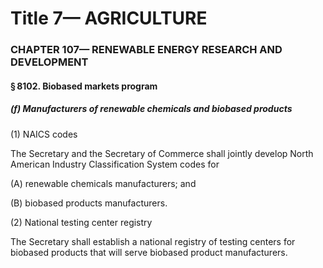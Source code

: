 
# Title 7— AGRICULTURE
### CHAPTER 107— RENEWABLE ENERGY RESEARCH AND DEVELOPMENT
#### § 8102. Biobased markets program
##### (f) Manufacturers of renewable chemicals and biobased products

(1) NAICS codes

The Secretary and the Secretary of Commerce shall jointly develop North American Industry Classification System codes for

(A) renewable chemicals manufacturers; and

(B) biobased products manufacturers.

(2) National testing center registry

The Secretary shall establish a national registry of testing centers for biobased products that will serve biobased product manufacturers.
